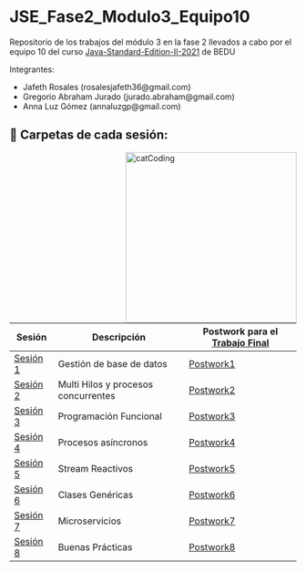 # JSE_Fase2_Modulo3_Equipo10

Repositorio de los trabajos del módulo 3 en la fase 2 llevados a cabo por el equipo 10 del curso  [Java-Standard-Edition-II-2021](https://github.com/beduExpert/Java-Standard-Edition-II-2021) de BEDU

Integrantes:
<ul>
  <li>Jafeth Rosales           (rosalesjafeth36@gmail.com)</li>
  <li>Gregorio Abraham Jurado  (jurado.abraham@gmail.com) </li>
  <li> Anna Luz Gómez           (annaluzgp@gmail.com)</li>
</ul>


## :bookmark_tabs: Carpetas de cada sesión:

<img align="right" src="https://media.tenor.com/y4Ie8h0H-TwAAAAC/cat-typing.gif" alt="catCoding" width="300"/>


| Sesión                | Descripción                                                       |Postwork para el [Trabajo Final](./TrabajoFinal)|
|-----------------------|-------------------------------------------------------------------|---------|
| [Sesión 1](./Sesion1) | Gestión de base de datos|[Postwork1](./TrabajoFinal)|
| [Sesión 2](./Sesion2) | Multi Hilos y procesos concurrentes |[Postwork2](./TrabajoFinal/src/main/java/org/bedu/postwork/javase2project/multithreading)|
| [Sesión 3](./Sesion3) | Programación Funcional |[Postwork3](./TrabajoFinal/src/main/java/org/bedu/postwork/javase2project/tools)|
| [Sesión 4](./Sesion4) | Procesos asíncronos |[Postwork4](./TrabajoFinal/src/main/java/org/bedu/postwork/javase2project/async)|
| [Sesión 5](./Sesion5) |Stream Reactivos |[Postwork5](./TrabajoFinal/src/main/java/org/bedu/postwork/javase2project/reactive)|
| [Sesión 6](./Sesion6) |Clases Genéricas |[Postwork6](./TrabajoFinal/src/main/java/org/bedu/postwork/javase2project/tools)|
| [Sesión 7](./Sesion7) |Microservicios |[Postwork7](./Sesión7/work/Postwork)|
| [Sesión 8](./Sesion8) |Buenas Prácticas |[Postwork8](./TrabajoFinal/src/main/java/org/bedu/postwork/javase2project/)|
